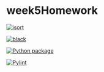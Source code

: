 # week5Homework

[![isort](https://github.com/vcu-bfekade/week5homework/actions/workflows/isort.yml)](https://github.com/vcu-bfekade/week5homework/actions/workflows/isort.yml)

[![black](https://github.com/vcu-bfekade/week5homework/actions/workflows/pyblack.yml)](hhttps://github.com/vcu-bfekade/week5homework/actions/workflows/pyblack.yml)

[![Python package](https://github.com/vcu-bfekade/week5homework/actions/workflows/pytest.yml)](https://github.com/vcu-bfekade/week5homework/actions/workflows/pytest.yml)

[![Pylint](https://github.com/vcu-bfekade/week5homework/actions/workflows/pylint.yml)](https://github.com/vcu-bfekade/week5homework/actions/workflows/pylint.yml)